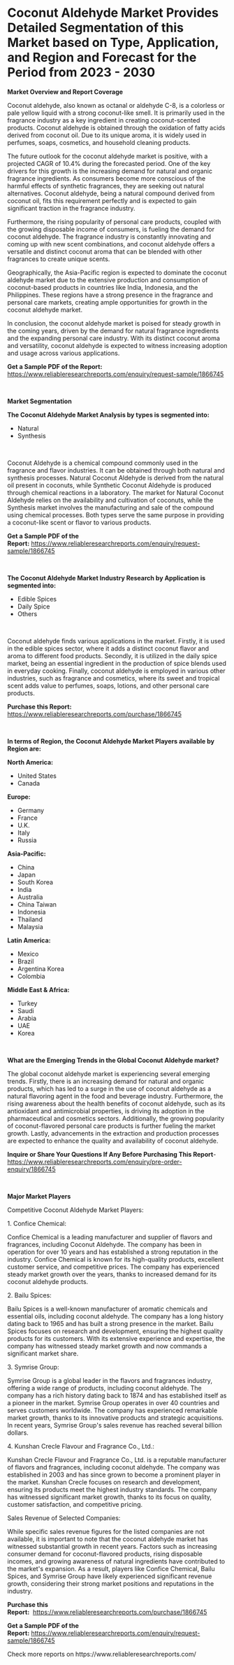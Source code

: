<p><h1>Coconut Aldehyde Market Provides Detailed Segmentation of this Market based on Type, Application, and Region and Forecast for the Period from 2023 - 2030</h1></p><p><strong>Market Overview and Report Coverage</strong></p>
<p><p>Coconut aldehyde, also known as octanal or aldehyde C-8, is a colorless or pale yellow liquid with a strong coconut-like smell. It is primarily used in the fragrance industry as a key ingredient in creating coconut-scented products. Coconut aldehyde is obtained through the oxidation of fatty acids derived from coconut oil. Due to its unique aroma, it is widely used in perfumes, soaps, cosmetics, and household cleaning products.</p><p>The future outlook for the coconut aldehyde market is positive, with a projected CAGR of 10.4% during the forecasted period. One of the key drivers for this growth is the increasing demand for natural and organic fragrance ingredients. As consumers become more conscious of the harmful effects of synthetic fragrances, they are seeking out natural alternatives. Coconut aldehyde, being a natural compound derived from coconut oil, fits this requirement perfectly and is expected to gain significant traction in the fragrance industry.</p><p>Furthermore, the rising popularity of personal care products, coupled with the growing disposable income of consumers, is fueling the demand for coconut aldehyde. The fragrance industry is constantly innovating and coming up with new scent combinations, and coconut aldehyde offers a versatile and distinct coconut aroma that can be blended with other fragrances to create unique scents.</p><p>Geographically, the Asia-Pacific region is expected to dominate the coconut aldehyde market due to the extensive production and consumption of coconut-based products in countries like India, Indonesia, and the Philippines. These regions have a strong presence in the fragrance and personal care markets, creating ample opportunities for growth in the coconut aldehyde market.</p><p>In conclusion, the coconut aldehyde market is poised for steady growth in the coming years, driven by the demand for natural fragrance ingredients and the expanding personal care industry. With its distinct coconut aroma and versatility, coconut aldehyde is expected to witness increasing adoption and usage across various applications.</p></p>
<p><strong>Get a Sample PDF of the Report:</strong> <a href="https://www.reliableresearchreports.com/enquiry/request-sample/1866745">https://www.reliableresearchreports.com/enquiry/request-sample/1866745</a></p>
<p>&nbsp;</p>
<p><strong>Market Segmentation</strong></p>
<p><strong>The Coconut Aldehyde Market Analysis by types is segmented into:</strong></p>
<p><ul><li>Natural</li><li>Synthesis</li></ul></p>
<p>&nbsp;</p>
<p><p>Coconut Aldehyde is a chemical compound commonly used in the fragrance and flavor industries. It can be obtained through both natural and synthesis processes. Natural Coconut Aldehyde is derived from the natural oil present in coconuts, while Synthetic Coconut Aldehyde is produced through chemical reactions in a laboratory. The market for Natural Coconut Aldehyde relies on the availability and cultivation of coconuts, while the Synthesis market involves the manufacturing and sale of the compound using chemical processes. Both types serve the same purpose in providing a coconut-like scent or flavor to various products.</p></p>
<p><strong>Get a Sample PDF of the Report:</strong>&nbsp;<a href="https://www.reliableresearchreports.com/enquiry/request-sample/1866745">https://www.reliableresearchreports.com/enquiry/request-sample/1866745</a></p>
<p>&nbsp;</p>
<p><strong>The Coconut Aldehyde Market Industry Research by Application is segmented into:</strong></p>
<p><ul><li>Edible Spices</li><li>Daily Spice</li><li>Others</li></ul></p>
<p>&nbsp;</p>
<p><p>Coconut aldehyde finds various applications in the market. Firstly, it is used in the edible spices sector, where it adds a distinct coconut flavor and aroma to different food products. Secondly, it is utilized in the daily spice market, being an essential ingredient in the production of spice blends used in everyday cooking. Finally, coconut aldehyde is employed in various other industries, such as fragrance and cosmetics, where its sweet and tropical scent adds value to perfumes, soaps, lotions, and other personal care products.</p></p>
<p><strong>Purchase this Report:</strong>&nbsp; <a href="https://www.reliableresearchreports.com/purchase/1866745">https://www.reliableresearchreports.com/purchase/1866745</a></p>
<p>&nbsp;</p>
<p><strong>In terms of Region, the Coconut Aldehyde Market Players available by Region are:</strong></p>
<p>
    <p> <strong> North America: </strong>
        <ul>
            <li>United States</li>
            <li>Canada</li>
        </ul>
        </p> 
    <p> <strong> Europe: </strong>
        <ul>
            <li>Germany</li>
            <li>France</li>
            <li>U.K.</li>
            <li>Italy</li>
            <li>Russia</li>
        </ul>
        </p> 
    <p> <strong> Asia-Pacific: </strong>
        <ul>
            <li>China</li>
            <li>Japan</li>
            <li>South Korea</li>
            <li>India</li>
            <li>Australia</li>
            <li>China Taiwan</li>
            <li>Indonesia</li>
            <li>Thailand</li>
            <li>Malaysia</li>
        </ul>
        </p> 
    <p> <strong> Latin America: </strong>
        <ul>
            <li>Mexico</li>
            <li>Brazil</li>
            <li>Argentina Korea</li>
            <li>Colombia</li>
        </ul>
        </p> 
    <p> <strong> Middle East & Africa: </strong>
        <ul>
            <li>Turkey</li>
            <li>Saudi</li>
            <li>Arabia</li>
            <li>UAE</li>
            <li>Korea</li>
        </ul>
    </p>
    </p>
<p>&nbsp;</p>
<p><strong>What are the Emerging Trends in the Global Coconut Aldehyde market?</strong></p>
<p><p>The global coconut aldehyde market is experiencing several emerging trends. Firstly, there is an increasing demand for natural and organic products, which has led to a surge in the use of coconut aldehyde as a natural flavoring agent in the food and beverage industry. Furthermore, the rising awareness about the health benefits of coconut aldehyde, such as its antioxidant and antimicrobial properties, is driving its adoption in the pharmaceutical and cosmetics sectors. Additionally, the growing popularity of coconut-flavored personal care products is further fueling the market growth. Lastly, advancements in the extraction and production processes are expected to enhance the quality and availability of coconut aldehyde.</p></p>
<p><strong>Inquire or Share Your Questions If Any Before Purchasing This Report</strong>- <a href="https://www.reliableresearchreports.com/enquiry/pre-order-enquiry/1866745">https://www.reliableresearchreports.com/enquiry/pre-order-enquiry/1866745</a></p>
<p>&nbsp;</p>
<p><strong>Major Market Players</strong></p>
<p><p>Competitive Coconut Aldehyde Market Players:</p><p>1. Confice Chemical:</p><p>Confice Chemical is a leading manufacturer and supplier of flavors and fragrances, including Coconut Aldehyde. The company has been in operation for over 10 years and has established a strong reputation in the industry. Confice Chemical is known for its high-quality products, excellent customer service, and competitive prices. The company has experienced steady market growth over the years, thanks to increased demand for its coconut aldehyde products.</p><p>2. Bailu Spices:</p><p>Bailu Spices is a well-known manufacturer of aromatic chemicals and essential oils, including coconut aldehyde. The company has a long history dating back to 1965 and has built a strong presence in the market. Bailu Spices focuses on research and development, ensuring the highest quality products for its customers. With its extensive experience and expertise, the company has witnessed steady market growth and now commands a significant market share.</p><p>3. Symrise Group:</p><p>Symrise Group is a global leader in the flavors and fragrances industry, offering a wide range of products, including coconut aldehyde. The company has a rich history dating back to 1874 and has established itself as a pioneer in the market. Symrise Group operates in over 40 countries and serves customers worldwide. The company has experienced remarkable market growth, thanks to its innovative products and strategic acquisitions. In recent years, Symrise Group's sales revenue has reached several billion dollars.</p><p>4. Kunshan Crecle Flavour and Fragrance Co., Ltd.:</p><p>Kunshan Crecle Flavour and Fragrance Co., Ltd. is a reputable manufacturer of flavors and fragrances, including coconut aldehyde. The company was established in 2003 and has since grown to become a prominent player in the market. Kunshan Crecle focuses on research and development, ensuring its products meet the highest industry standards. The company has witnessed significant market growth, thanks to its focus on quality, customer satisfaction, and competitive pricing.</p><p>Sales Revenue of Selected Companies:</p><p>While specific sales revenue figures for the listed companies are not available, it is important to note that the coconut aldehyde market has witnessed substantial growth in recent years. Factors such as increasing consumer demand for coconut-flavored products, rising disposable incomes, and growing awareness of natural ingredients have contributed to the market's expansion. As a result, players like Confice Chemical, Bailu Spices, and Symrise Group have likely experienced significant revenue growth, considering their strong market positions and reputations in the industry.</p></p>
<p><strong>Purchase this Report:</strong>&nbsp;&nbsp;<a href="https://www.reliableresearchreports.com/purchase/1866745">https://www.reliableresearchreports.com/purchase/1866745</a></p>
<p></p>
<p><strong>Get a Sample PDF of the Report:</strong>&nbsp;<a href="https://www.reliableresearchreports.com/enquiry/request-sample/1866745">https://www.reliableresearchreports.com/enquiry/request-sample/1866745</a></p>
<p>Check more reports on https://www.reliableresearchreports.com/</p>